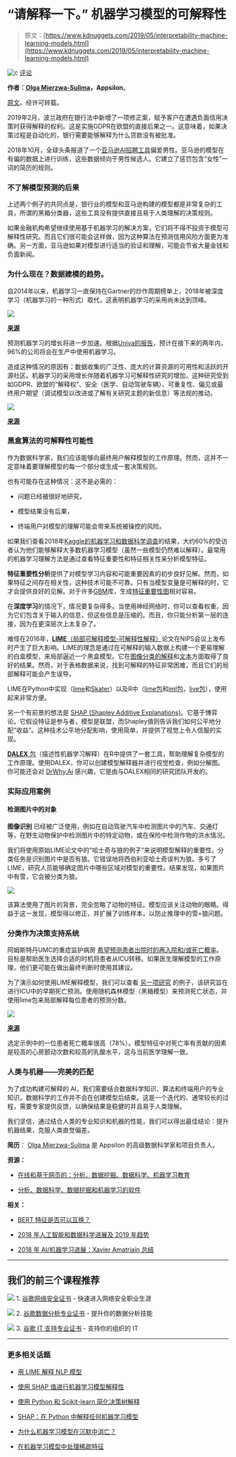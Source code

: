 # “请解释一下。” 机器学习模型的可解释性

> 原文：[https://www.kdnuggets.com/2019/05/interpretability-machine-learning-models.html](https://www.kdnuggets.com/2019/05/interpretability-machine-learning-models.html)

![c](../Images/3d9c022da2d331bb56691a9617b91b90.png) [评论](#comments)

**作者：[Olga Mierzwa-Sulima](https://www.linkedin.com/in/olga-mierzwa-sulima-84843539/)，Appsilon**。

[原文](https://appsilon.com/please-explain-black-box/)。经许可转载。

2019年2月，波兰政府在银行法中新增了一项修正案，赋予客户在遭遇负面信用决策时获得解释的权利。这是实施GDPR在欧盟的直接后果之一。这意味着，如果决策过程是自动化的，银行需要能够解释为什么贷款没有被批准。

2018年10月，全球头条报道了一个[亚马逊AI招聘工具](https://www.theguardian.com/technology/2018/oct/10/amazon-hiring-ai-gender-bias-recruiting-engine)偏爱男性。亚马逊的模型在有偏的数据上进行训练，这些数据倾向于男性候选人。它建立了惩罚包含“女性”一词的简历的规则。

### **不了解模型预测的后果**

上述两个例子的共同点是，银行业的模型和亚马逊构建的模型都是非常复杂的工具，所谓的黑箱分类器，这些工具没有提供直接且易于人类理解的决策规则。

如果金融机构希望继续使用基于机器学习的解决方案，它们将不得不投资于模型可解释性研究。而且它们很可能会这样做，因为这种算法在预测信用风险方面更为准确。另一方面，亚马逊如果对模型进行适当的验证和理解，可能会节省大量金钱和负面新闻。

### **为什么现在？数据建模的趋势。**

自2014年以来，机器学习一直保持在Gartner的炒作周期榜单上，2018年被深度学习（机器学习的一种形式）取代，这表明机器学习的采用尚未达到顶峰。

![](../Images/57e65fff7ae21083675f67d428b48500.png)

[**来源**](https://www.gartner.com/smarterwithgartner/5-trends-emerge-in-gartner-hype-cycle-for-emerging-technologies-2018/)

预测机器学习的增长将进一步加速。根据[Univa的报告](http://www.univa.com/resources/univa-machine-learning-survey.php)，预计在接下来的两年内，96%的公司将会在生产中使用机器学习。

造成这种情况的原因有：数据收集的广泛性、庞大的计算资源的可用性和活跃的开源社区。机器学习的采用增长伴随着机器学习可解释性研究的增加，这种研究受到如GDPR、欧盟的“解释权”、安全（医学、自动驾驶车辆）、可重复性、偏见或最终用户期望（调试模型以改进或了解有关研究主题的新信息）等法规的推动。

![](../Images/d41678e8798ddf49f1a5a07c61346c62.png)

**[来源](http://people.csail.mit.edu/beenkim/papers/BeenK_FinaleDV_ICML2017_tutorial.pdf)**

### **黑盒算法的可解释性可能性**

作为数据科学家，我们应该能够向最终用户解释模型的工作原理。然而，这并不一定意味着要理解模型的每一个部分或生成一套决策规则。

也有可能存在这种情况：这不是必需的：

+   问题已经被很好地研究，

+   模型结果没有后果，

+   终端用户对模型的理解可能会带来系统被操控的风险。

如果我们查看2018年[Kaggle的机器学习和数据科学调查](https://www.kaggle.com/sudhirnl7/data-science-survey-2018)的结果，大约60%的受访者认为他们能够解释大多数机器学习模型（虽然一些模型仍然难以解释）。最常用的机器学习理解方法是通过查看特征重要性和特征相关性来分析模型特征。

**特征重要性分析**提供了对模型学习内容和可能重要因素的初步良好见解。然而，如果特征之间存在相关性，这种技术可能不可靠。只有当模型变量是可解释的时，它才会提供良好的见解。对于许多[GBM](https://towardsdatascience.com/boosting-algorithm-gbm-97737c63daa3)库，生成[特征重要性图](https://www.r-bloggers.com/variable-importance-plot-and-variable-selection/)相对容易。

在**深度学习**的情况下，情况要复杂得多。当使用神经网络时，你可以查看权重，因为它们包含关于输入的信息，但这些信息是压缩的。而且，你只能分析第一层的连接，因为在更深层次上太复杂了。

难怪在2016年，[**LIME**（局部可解释模型-可解释性解释）](https://arxiv.org/abs/1602.04938)论文在NIPS会议上发布时产生了巨大影响。LIME的理念是通过在可解释的输入数据上构建一个更易理解的白盒模型，来局部逼近一个黑盒模型。它在[图像分类的解释](https://www.oreilly.com/learning/introduction-to-local-interpretable-model-agnostic-explanations-lime)和[文本](https://christophm.github.io/interpretable-ml-book/lime.html#lime-for-text)方面取得了良好的结果。然而，对于表格数据来说，找到可解释的特征非常困难，而且它们的局部解释可能会产生误导。

LIME在Python中实现（[lime](https://github.com/marcotcr/lime)和[Skater](https://github.com/datascienceinc/Skater)）以及R中（[lime包](https://cran.r-project.org/web/packages/lime/index.html)和[iml包](https://cran.r-project.org/web/packages/iml/index.html)，[live包](https://cloud.r-project.org/web/packages/live/index.html)），使用起来非常方便。

另一个有前景的想法是 [SHAP (Shapley Additive Explanations)](https://arxiv.org/abs/1705.07874)。它基于博弈论。它假设特征是参与者，模型是联盟，而Shapley值则告诉我们如何公平地分配“收益”。这种技术公平地分配影响，使用简单，并提供了视觉上令人信服的实现。

[**DALEX** 包](https://github.com/pbiecek/DALEX)（描述性机器学习解释）在R中提供了一套工具，帮助理解复杂模型的工作原理。使用DALEX，你可以创建模型解释器并进行视觉检查，例如分解图。你可能还会对 [DrWhy.Ai](https://github.com/ModelOriented/DrWhy/blob/master/README.md) 感兴趣，它是由与DALEX相同的研究团队开发的。

### **实际应用案例**

#### **检测图片中的对象**

**图像识别** 已经被广泛使用，例如在自动驾驶汽车中检测图片中的汽车、交通灯等，在野生动物保护中检测图片中的特定动物，或在保险中检测作物的洪水情况。

我们将使用原始LIME论文中的“哈士奇与狼的例子”来说明模型解释的重要性。分类任务是识别图片中是否有狼。它错误地将西伯利亚哈士奇误判为狼。多亏了LIME，研究人员能够确定图片中哪些区域对模型的重要性。结果发现，如果图片中有雪，它会被分类为狼。

![](../Images/9f4faf0e9878b6d177fc2001ead3de57.png)

该算法使用了图片的背景，完全忽略了动物的特征。模型应该关注动物的眼睛。得益于这一发现，模型得以修正，并扩展了训练样本，以防止推理中的雪=狼问题。

### **分类作为决策支持系统**

阿姆斯特丹UMC的重症监护病房 [希望预测患者出院时的再入院和/或死亡概率](https://medium.com/@Pacmedhealth/ai-for-health-care-tackling-the-issue-of-interpretability-868be42aaf50)。目标是帮助医生选择合适的时机将患者从ICU转移。如果医生理解模型的工作原理，他们更可能在做出最终判断时使用其建议。

为了演示如何使用LIME解释模型，我们可以查看 [另一项研究](https://www.researchgate.net/publication/309551203_Machine_Learning_Model_Interpretability_for_Precision_Medicine) 的例子，该研究旨在进行ICU中的早期死亡预测。使用随机森林模型（黑箱模型）来预测死亡状态，并使用lime包来局部解释每位患者的预测分数。

![](../Images/f78b78b2133323e495c6249e5d6381b4.png)

[**来源**](https://www.researchgate.net/publication/309551203_Machine_Learning_Model_Interpretability_for_Precision_Medicine)

选定示例中的一位患者死亡概率很高（78%）。模型特征中对死亡率有贡献的因素是较高的心房颤动次数和较高的乳酸水平，这与当前医学理解一致。

### **人类与机器——完美的匹配**

为了成功构建可解释的 AI，我们需要结合数据科学知识、算法和终端用户的专业知识。数据科学的工作并不会在创建模型后结束。这是一个迭代的、通常较长的过程，需要专家提供反馈，以确保结果是稳健的并且易于人类理解。

我们坚信，通过结合人类的专业知识和机器的性能，我们可以得出最佳结论：提升机器结果，克服人类直觉偏差。

**简历**： [Olga Mierzwa-Sulima](https://www.linkedin.com/in/olga-mierzwa-sulima-84843539/) 是 Appsilon 的高级数据科学家和项目负责人。

**资源：**

+   [在线和基于网页的：分析、数据挖掘、数据科学、机器学习教育](https://www.kdnuggets.com/education/online.html)

+   [分析、数据科学、数据挖掘和机器学习的软件](https://www.kdnuggets.com/software/index.html)

**相关：**

+   [BERT 特征是否可以互换？](https://www.kdnuggets.com/2019/02/bert-features-interbertible.html)

+   [2018 年人工智能和数据科学进展及 2019 年趋势](https://www.kdnuggets.com/2019/02/ai-data-science-advances-trends.html)

+   [2018 年 AI/机器学习进展：Xavier Amatriain 总结](https://www.kdnuggets.com/2019/01/xamat-ai-machine-learning-roundup.html)

* * *

## 我们的前三个课程推荐

![](../Images/0244c01ba9267c002ef39d4907e0b8fb.png) 1\. [谷歌网络安全证书](https://www.kdnuggets.com/google-cybersecurity) - 快速进入网络安全职业生涯

![](../Images/e225c49c3c91745821c8c0368bf04711.png) 2\. [谷歌数据分析专业证书](https://www.kdnuggets.com/google-data-analytics) - 提升你的数据分析技能

![](../Images/0244c01ba9267c002ef39d4907e0b8fb.png) 3\. [谷歌 IT 支持专业证书](https://www.kdnuggets.com/google-itsupport) - 支持你的组织的 IT

* * *

### 更多相关话题

+   [用 LIME 解释 NLP 模型](https://www.kdnuggets.com/2022/01/explain-nlp-models-lime.html)

+   [使用 SHAP 值进行机器学习模型解释性](https://www.kdnuggets.com/2023/08/shap-values-model-interpretability-machine-learning.html)

+   [使用 Python 和 Scikit-learn 简化决策树解释](https://www.kdnuggets.com/2017/05/simplifying-decision-tree-interpretation-decision-rules-python.html)

+   [SHAP：在 Python 中解释任何机器学习模型](https://www.kdnuggets.com/2022/11/shap-explain-machine-learning-model-python.html)

+   [为什么机器学习模型在沉默中消亡？](https://www.kdnuggets.com/2022/01/machine-learning-models-die-silence.html)

+   [在机器学习模型中处理稀疏特征](https://www.kdnuggets.com/2021/01/sparse-features-machine-learning-models.html)

